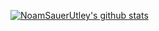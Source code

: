 [![NoamSauerUtley's github stats](https://github-readme-stats.vercel.app/api?username=noamsauerutley&theme=merko?hide=issues)](https://github.com/anuraghazra/github-readme-stats)
